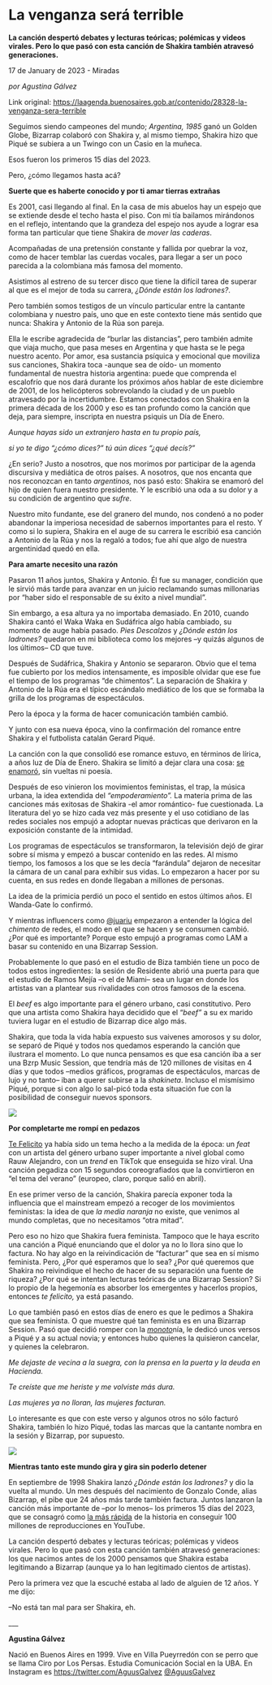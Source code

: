 # La venganza será terrible

**La canción despertó debates y lecturas teóricas; polémicas y videos virales. Pero lo que pasó con esta canción de Shakira también atravesó generaciones.**

17 de January de 2023 - Miradas

_por Agustina Gálvez_

Link original: https://laagenda.buenosaires.gob.ar/contenido/28328-la-venganza-sera-terrible



Seguimos siendo campeones del mundo; *Argentina, 1985* ganó un Golden Globe, Bizarrap colaboró con Shakira y, al mismo tiempo, Shakira hizo que Piqué se subiera a un Twingo con un Casio en la muñeca.




Esos fueron los primeros 15 días del 2023.




Pero, ¿cómo llegamos hasta acá?




**Suerte que es haberte conocido y por ti amar tierras extrañas**




Es 2001, casi llegando al final. En la casa de mis abuelos hay un espejo que se extiende desde el techo hasta el piso. Con mi tía bailamos mirándonos en el reflejo, intentando que la grandeza del espejo nos ayude a lograr esa forma tan particular que tiene Shakira de *mover las caderas*.




Acompañadas de una pretensión constante y fallida por quebrar la voz, como de hacer temblar las cuerdas vocales, para llegar a ser un poco parecida a la colombiana más famosa del momento.




Asistimos al estreno de su tercer disco que tiene la difícil tarea de superar al que es el mejor de toda su carrera, *¿Dónde están los ladrones?*.




Pero también somos testigos de un vínculo particular entre la cantante colombiana y nuestro país, uno que en este contexto tiene más sentido que nunca: Shakira y Antonio de la Rúa son pareja.




Ella le escribe agradecida de “burlar las distancias”, pero también admite que viaja mucho, que pasa meses en Argentina y que hasta se le pega nuestro acento. Por amor, esa sustancia psíquica y emocional que moviliza sus canciones, Shakira toca -aunque sea de oído- un momento fundamental de nuestra historia argentina: puede que comprenda el escalofrío que nos dará durante los próximos años hablar de este diciembre de 2001, de los helicópteros sobrevolando la ciudad y de un pueblo atravesado por la incertidumbre. Estamos conectados con Shakira en la primera década de los 2000 y eso es tan profundo como la canción que deja, para siempre, inscripta en nuestra psiquis un Día de Enero.




*Aunque hayas sido un extranjero hasta en tu propio país,*




*si yo te digo “¿cómo dices?” tú aún dices “¿qué decís?”*




¿En serio? Justo a nosotros, que nos morimos por participar de la agenda discursiva y mediática de otros países. A nosotros, que nos encanta que nos reconozcan en tanto *argentinos,* nos pasó esto: Shakira se enamoró del hijo de quien fuera nuestro presidente. Y le escribió una oda a su dolor y a su condición de argentino que *sufre*.




Nuestro mito fundante, ese del granero del mundo, nos condenó a no poder abandonar la imperiosa necesidad de sabernos importantes para el resto. Y como si lo supiera, Shakira en el auge de su carrera le escribió esa canción a Antonio de la Rúa y nos la regaló a todos; fue ahí que algo de nuestra argentinidad quedó en ella.




**Para amarte necesito una razón**




Pasaron 11 años juntos, Shakira y Antonio. Él fue su manager, condición que le sirvió más tarde para avanzar en un juicio reclamando sumas millonarias por “haber sido el responsable de su éxito a nivel mundial”.




Sin embargo, a esa altura ya no importaba demasiado. En 2010, cuando Shakira cantó el Waka Waka en Sudáfrica algo había cambiado, su momento de auge había pasado. *Pies Descalzos* y *¿Dónde están los ladrones?* quedaron en mi biblioteca como los mejores –y quizás algunos de los últimos– CD que tuve.




Después de Sudáfrica, Shakira y Antonio se separaron. Obvio que el tema fue cubierto por los medios intensamente, es imposible olvidar que ese fue el tiempo de los programas “de chimentos”. La separación de Shakira y Antonio de la Rúa era el típico escándalo mediático de los que se formaba la grilla de los programas de espectáculos.




Pero la época y la forma de hacer comunicación también cambió.




Y junto con esa nueva época, vino la confirmación del romance entre Shakira y el futbolista catalán Gerard Piqué.




La canción con la que consolidó ese romance estuvo, en términos de lírica, a años luz de Día de Enero. Shakira se limitó a dejar clara una cosa: [se enamoró](https://www.youtube.com/watch?v=sPTn0QEhxds&ab_channel=shakiraVEVO), sin vueltas ni poesía.




Después de eso vinieron los movimientos feministas, el trap, la música urbana, la idea extendida del *“empoderamiento”.* La materia prima de las canciones más exitosas de Shakira -el amor romántico- fue cuestionada. La literatura del yo se hizo cada vez más presente y el uso cotidiano de las redes sociales nos empujó a adoptar nuevas prácticas que derivaron en la exposición constante de la intimidad.




Los programas de espectáculos se transformaron, la televisión dejó de girar sobre sí misma y empezó a buscar contenido en las redes. Al mismo tiempo, los famosos a los que se les decía “farándula” dejaron de necesitar la cámara de un canal para exhibir sus vidas. Lo empezaron a hacer por su cuenta, en sus redes en donde llegaban a millones de personas.




La idea de la primicia perdió un poco el sentido en estos últimos años. El Wanda-Gate lo confirmó.




Y mientras influencers como [@juariu](https://www.instagram.com/juariu/?hl=es-la) empezaron a entender la lógica del *chimento* de redes, el modo en el que se hacen y se consumen cambió. ¿Por qué es importante? Porque esto empujó a programas como LAM a basar su contenido en una Bizarrap Session.




Probablemente lo que pasó en el estudio de Biza también tiene un poco de todos estos ingredientes: la sesión de Residente abrió una puerta para que el estudio de Ramos Mejía –o el de Miami– sea un lugar en donde los artistas van a plantear sus rivalidades con otros famosos de la escena.




El *beef* es algo importante para el género urbano, casi constitutivo. Pero que una artista como Shakira haya decidido que el “*beef”* a su ex marido tuviera lugar en el estudio de Bizarrap dice algo más.




Shakira, que toda la vida había expuesto sus vaivenes amorosos y su dolor, se separó de Piqué y todos nos quedamos esperando la canción que ilustrara el momento. Lo que nunca pensamos es que esa canción iba a ser una Bzrp Music Session, que tendría más de 120 millones de visitas en 4 días y que todos –medios gráficos, programas de espectáculos, marcas de lujo y no tanto– iban a querer subirse a la *shakineta*. Incluso el mismísimo Piqué, porque si con algo lo sal-picó toda esta situación fue con la posibilidad de conseguir nuevos sponsors.




![](https://cdn.feater.me/files/images/811892/7fe5e3d4-2cf6-4f86-9064-45d0d311fbb5.jpg)




**Por completarte me rompí en pedazos**




[Te Felicito](https://www.youtube.com/watch?v=4I25nV9hXGA&ab_channel=shakiraVEVO) ya había sido un tema hecho a la medida de la época: un *feat* con un artista del género urbano super importante a nivel global como Rauw Alejandro, con un *trend* en TikTok que enseguida se hizo viral. Una canción pegadiza con 15 segundos coreografiados que la convirtieron en “el tema del verano” (europeo, claro, porque salió en abril).




En ese primer verso de la canción, Shakira parecía exponer toda la influencia que el mainstream empezó a recoger de los movimientos feministas: la idea de que *la media naranja* no existe, que venimos al mundo completas, que no necesitamos “otra mitad”.




Pero eso no hizo que Shakira fuera feminista. Tampoco que le haya escrito una canción a Piqué enunciando que el dolor ya no lo llora sino que lo factura. No hay algo en la reivindicación de “facturar” que sea en sí mismo feminista. Pero, ¿Por qué esperamos que lo sea? ¿Por qué queremos que Shakira no reivindique el hecho de hacer de su separación una fuente de riqueza? ¿Por qué se intentan lecturas teóricas de una Bizarrap Session? Si lo propio de la hegemonía es absorber los emergentes y hacerlos propios, entonces *te felicito,* ya está pasando.




Lo que también pasó en estos días de enero es que le pedimos a Shakira que sea feminista. O que muestre qué tan feminista es en una Bizarrap Session. Pasó que decidió romper con la [*monoto*](https://www.youtube.com/watch?v=j5y6xLpRwx4&ab_channel=shakiraVEVO)nía, le dedicó unos versos a Piqué y a su actual novia; y entonces hubo quienes la quisieron cancelar, y quienes la celebraron.




*Me dejaste de vecina a la suegra, con la prensa en la puerta y la deuda en Hacienda.*




*Te creíste que me heriste y me volviste más dura.*




*Las mujeres ya no lloran, las mujeres facturan.*




Lo interesante es que con este verso y algunos otros no sólo facturó Shakira, también lo hizo Piqué, todas las marcas que la cantante nombra en la sesión y Bizarrap, por supuesto.




![](https://cdn.feater.me/files/images/811920/aef41af1-cbd8-4adb-a653-37eb9c4fdc1a.jpg)




**Mientras tanto este mundo gira y gira sin poderlo detener**




En septiembre de 1998 Shakira lanzó *¿Dónde están los ladrones?* y dio la vuelta al mundo. Un mes después del nacimiento de Gonzalo Conde, alias Bizarrap, el pibe que 24 años más tarde también factura. Juntos lanzaron la canción más importante de –por lo menos– los primeros 15 días del 2023, que se consagró como [la más rápida](https://twitter.com/shakira/status/1614471712787124227) de la historia en conseguir 100 millones de reproducciones en YouTube.




La canción despertó debates y lecturas teóricas; polémicas y videos virales. Pero lo que pasó con esta canción también atravesó generaciones: los que nacimos antes de los 2000 pensamos que Shakira estaba legitimando a Bizarrap (aunque ya lo han legitimado cientos de artistas).




Pero la primera vez que la escuché estaba al lado de alguien de 12 años. Y me dijo:




–No está tan mal para ser Shakira, eh.




\_\_\_




**Agustina Gálvez**




Nació en Buenos Aires en 1999. Vive en Villa Pueyrredón con se perro que se llama Ciro por Los Persas. Estudia Comunicación Social en la UBA. En Instagram es https://twitter.com/AguusGalvez [@AguusGalvez](https://twitter.com/AguusGalvez)



